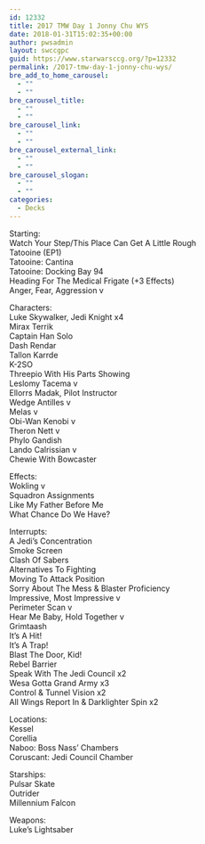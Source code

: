 ```yaml
---
id: 12332
title: 2017 TMW Day 1 Jonny Chu WYS
date: 2018-01-31T15:02:35+00:00
author: pwsadmin
layout: swccgpc
guid: https://www.starwarsccg.org/?p=12332
permalink: /2017-tmw-day-1-jonny-chu-wys/
bre_add_to_home_carousel:
  - ""
  - ""
bre_carousel_title:
  - ""
  - ""
bre_carousel_link:
  - ""
  - ""
bre_carousel_external_link:
  - ""
  - ""
bre_carousel_slogan:
  - ""
  - ""
categories:
  - Decks
---
```

Starting:  
Watch Your Step/This Place Can Get A Little Rough  
Tatooine (EP1)  
Tatooine: Cantina  
Tatooine: Docking Bay 94  
Heading For The Medical Frigate (+3 Effects)  
Anger, Fear, Aggression v

Characters:  
Luke Skywalker, Jedi Knight x4  
Mirax Terrik  
Captain Han Solo  
Dash Rendar  
Tallon Karrde  
K-2SO  
Threepio With His Parts Showing  
Leslomy Tacema v  
Ellorrs Madak, Pilot Instructor  
Wedge Antilles v  
Melas v  
Obi-Wan Kenobi v  
Theron Nett v  
Phylo Gandish  
Lando Calrissian v  
Chewie With Bowcaster

Effects:  
Wokling v  
Squadron Assignments  
Like My Father Before Me  
What Chance Do We Have?

Interrupts:  
A Jedi’s Concentration  
Smoke Screen  
Clash Of Sabers  
Alternatives To Fighting  
Moving To Attack Position  
Sorry About The Mess & Blaster Proficiency  
Impressive, Most Impressive v  
Perimeter Scan v  
Hear Me Baby, Hold Together v  
Grimtaash  
It’s A Hit!  
It’s A Trap!  
Blast The Door, Kid!  
Rebel Barrier  
Speak With The Jedi Council x2  
Wesa Gotta Grand Army x3  
Control & Tunnel Vision x2  
All Wings Report In & Darklighter Spin x2

Locations:  
Kessel  
Corellia  
Naboo: Boss Nass’ Chambers  
Coruscant: Jedi Council Chamber

Starships:  
Pulsar Skate  
Outrider  
Millennium Falcon

Weapons:  
Luke’s Lightsaber